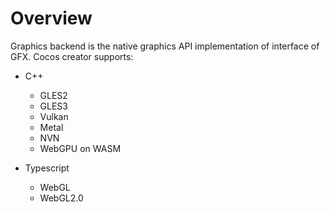 # Overview

Graphics backend is the native graphics API implementation of interface of GFX. Cocos creator supports:

- C++
    - GLES2
    - GLES3
    - Vulkan
    - Metal
    - NVN
    - WebGPU on WASM

- Typescript
    - WebGL
    - WebGL2.0

